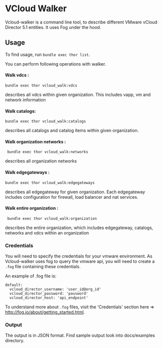 # VCloud Walker

Vcloud-walker is a command line tool, to describe different VMware vCloud Director 5.1 entities. It uses Fog under
the hood.

## Usage
To find usage, run `bundle exec thor list`.

You can perform following operations with walker.

#### Walk vdcs :
    bundle exec thor vcloud_walk:vdcs

describes all vdcs within given organization. This includes vapp, vm and network information

#### Walk catalogs:
    bundle exec thor vcloud_walk:catalogs

describes all catalogs and catalog items within given organization.

#### Walk organization networks : 
     bundle exec thor vcloud_walk:networks

describes all organization networks

#### Walk edgegateways :
    bundle exec thor vcloud_walk:edgegateways

describes all edgegateway for given organization. Each edgegateway includes configuration for firewall, load balancer
and nat services.

#### Walk entire organization : 
     bundle exec thor vcloud_walk:organization

describes the entire organization, which includes edgegateway, catalogs,
networks and vdcs within an organization

### Credentials

You will need to specify the credentials for your vmware environment. As Vcloud-walker uses fog to query the vmware api,
you will need to create a `.fog` file containing these credentials.

An example of .fog file is:
````
default:
  vcloud_director_username: 'user_id@org_id'
  vcloud_director_password: 'password'
  vcloud_director_host: 'api_endpoint'
````

To understand more about `.fog` files, visit the 'Credentials' section here => http://fog.io/about/getting_started.html.

### Output

The output is in JSON format. Find sample output look into docs/examples directory. 
